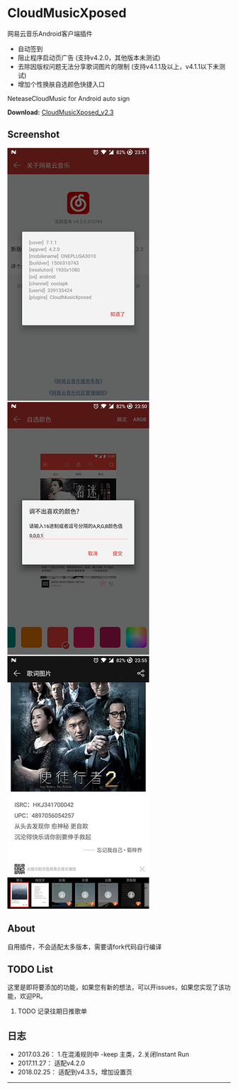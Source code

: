 # CloudMusicXposed #

网易云音乐Android客户端插件

- 自动签到
- 阻止程序启动页广告 (支持v4.2.0，其他版本未测试)
- 去除因版权问题无法分享歌词图片的限制 (支持v4.1.1及以上，v4.1.1以下未测试)
- 增加个性换肤自选颜色快捷入口

NeteaseCloudMusic for Android auto sign

**Download:**  [CloudMusicXposed_v2.3](https://github.com/XF-zhjnc/CloudMusicXposed/raw/master/app/cloudmusicxposed_v2.3.apk)

## Screenshot ##

![](/screenshot/ss01.png) 
![](/screenshot/ss02.png) 
![](/screenshot/ss03.png) 


## About ##

自用插件，不会适配太多版本，需要请fork代码自行编译

## TODO List ##

这里是即将要添加的功能，如果您有新的想法，可以开issues，如果您实现了该功能，欢迎PR。

1. TODO  记录往期日推歌单

## 日志 ##

* 2017.03.26： 1.在混淆规则中 -keep 主类，2.关闭Instant Run
* 2017.11.27： 适配v4.2.0
* 2018.02.25： 适配到v4.3.5，增加设置页

------